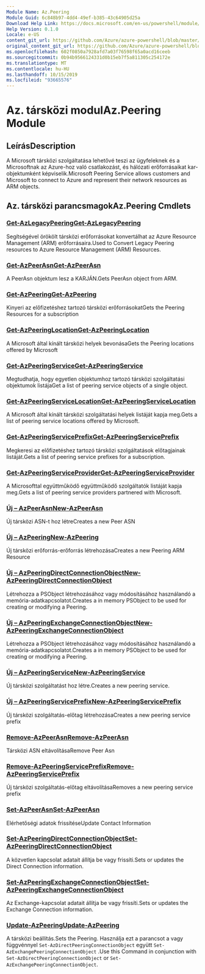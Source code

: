 ```yaml
---
Module Name: Az.Peering
Module Guid: 6c848b97-4dd4-49ef-b385-43c64905d25a
Download Help Link: https://docs.microsoft.com/en-us/powershell/module/az.peering.md
Help Version: 0.1.0
Locale: e-US
content_git_url: https://github.com/Azure/azure-powershell/blob/master/src/Peering/Peering/help/Az.Peering.md
original_content_git_url: https://github.com/Azure/azure-powershell/blob/master/src/Peering/Peering/help/Az.Peering.md
ms.openlocfilehash: 602f0850a7928afd7a03f76598f65a0acd16ceeb
ms.sourcegitcommit: 0b94b9566124331d0b15eb7f5a811305c254172e
ms.translationtype: MT
ms.contentlocale: hu-HU
ms.lasthandoff: 10/15/2019
ms.locfileid: "93665576"
---
```

# <span data-ttu-id="f16e5-101">Az. társközi modul</span><span class="sxs-lookup"><span data-stu-id="f16e5-101">Az.Peering Module</span></span>
## <span data-ttu-id="f16e5-102">Leírás</span><span class="sxs-lookup"><span data-stu-id="f16e5-102">Description</span></span>
<span data-ttu-id="f16e5-103">A Microsoft társközi szolgáltatása lehetővé teszi az ügyfeleknek és a Microsoftnak az Azure-hoz való csatlakozást, és hálózati erőforrásaikat kar-objektumként képviselik.</span><span class="sxs-lookup"><span data-stu-id="f16e5-103">Microsoft Peering Service allows customers and Microsoft to connect to Azure and represent their network resources as ARM objects.</span></span>

## <span data-ttu-id="f16e5-104">Az. társközi parancsmagok</span><span class="sxs-lookup"><span data-stu-id="f16e5-104">Az.Peering Cmdlets</span></span>
### [<span data-ttu-id="f16e5-105">Get-AzLegacyPeering</span><span class="sxs-lookup"><span data-stu-id="f16e5-105">Get-AzLegacyPeering</span></span>](Get-AzLegacyPeering.md)
<span data-ttu-id="f16e5-106">Segítségével örökölt társközi erőforrásokat konvertálhat az Azure Resource Management (ARM) erőforrásaira.</span><span class="sxs-lookup"><span data-stu-id="f16e5-106">Used to Convert Legacy Peering resources to Azure Resource Management (ARM) Resources.</span></span> 

### [<span data-ttu-id="f16e5-107">Get-AzPeerAsn</span><span class="sxs-lookup"><span data-stu-id="f16e5-107">Get-AzPeerAsn</span></span>](Get-AzPeerAsn.md)
<span data-ttu-id="f16e5-108">A PeerAsn objektum lesz a KARJÁN.</span><span class="sxs-lookup"><span data-stu-id="f16e5-108">Gets PeerAsn object from ARM.</span></span>

### [<span data-ttu-id="f16e5-109">Get-AzPeering</span><span class="sxs-lookup"><span data-stu-id="f16e5-109">Get-AzPeering</span></span>](Get-AzPeering.md)
<span data-ttu-id="f16e5-110">Kinyeri az előfizetéshez tartozó társközi erőforrásokat</span><span class="sxs-lookup"><span data-stu-id="f16e5-110">Gets the Peering Resources for a subscription</span></span>

### [<span data-ttu-id="f16e5-111">Get-AzPeeringLocation</span><span class="sxs-lookup"><span data-stu-id="f16e5-111">Get-AzPeeringLocation</span></span>](Get-AzPeeringLocation.md)
<span data-ttu-id="f16e5-112">A Microsoft által kínált társközi helyek bevonása</span><span class="sxs-lookup"><span data-stu-id="f16e5-112">Gets the Peering locations offered by Microsoft</span></span>

### [<span data-ttu-id="f16e5-113">Get-AzPeeringService</span><span class="sxs-lookup"><span data-stu-id="f16e5-113">Get-AzPeeringService</span></span>](Get-AzPeeringService.md)
<span data-ttu-id="f16e5-114">Megtudhatja, hogy egyetlen objektumhoz tartozó társközi szolgáltatási objektumok listája</span><span class="sxs-lookup"><span data-stu-id="f16e5-114">Get a list of peering service objects of a single object.</span></span>

### [<span data-ttu-id="f16e5-115">Get-AzPeeringServiceLocation</span><span class="sxs-lookup"><span data-stu-id="f16e5-115">Get-AzPeeringServiceLocation</span></span>](Get-AzPeeringServiceLocation.md)
<span data-ttu-id="f16e5-116">A Microsoft által kínált társközi szolgáltatási helyek listáját kapja meg.</span><span class="sxs-lookup"><span data-stu-id="f16e5-116">Gets a list of peering service locations offered by Microsoft.</span></span>

### [<span data-ttu-id="f16e5-117">Get-AzPeeringServicePrefix</span><span class="sxs-lookup"><span data-stu-id="f16e5-117">Get-AzPeeringServicePrefix</span></span>](Get-AzPeeringServicePrefix.md)
<span data-ttu-id="f16e5-118">Megkeresi az előfizetéshez tartozó társközi szolgáltatások előtagjainak listáját.</span><span class="sxs-lookup"><span data-stu-id="f16e5-118">Gets a list of peering service prefixes for a subscription.</span></span>

### [<span data-ttu-id="f16e5-119">Get-AzPeeringServiceProvider</span><span class="sxs-lookup"><span data-stu-id="f16e5-119">Get-AzPeeringServiceProvider</span></span>](Get-AzPeeringServiceProvider.md)
<span data-ttu-id="f16e5-120">A Microsofttal együttműködő együttműködő szolgáltatók listáját kapja meg.</span><span class="sxs-lookup"><span data-stu-id="f16e5-120">Gets a list of peering service providers partnered with Microsoft.</span></span>

### [<span data-ttu-id="f16e5-121">Új – AzPeerAsn</span><span class="sxs-lookup"><span data-stu-id="f16e5-121">New-AzPeerAsn</span></span>](New-AzPeerAsn.md)
<span data-ttu-id="f16e5-122">Új társközi ASN-t hoz létre</span><span class="sxs-lookup"><span data-stu-id="f16e5-122">Creates a new Peer ASN</span></span> 

### [<span data-ttu-id="f16e5-123">Új – AzPeering</span><span class="sxs-lookup"><span data-stu-id="f16e5-123">New-AzPeering</span></span>](New-AzPeering.md)
<span data-ttu-id="f16e5-124">Új társközi erőforrás-erőforrás létrehozása</span><span class="sxs-lookup"><span data-stu-id="f16e5-124">Creates a new Peering ARM Resource</span></span>

### [<span data-ttu-id="f16e5-125">Új – AzPeeringDirectConnectionObject</span><span class="sxs-lookup"><span data-stu-id="f16e5-125">New-AzPeeringDirectConnectionObject</span></span>](New-AzPeeringDirectConnectionObject.md)
<span data-ttu-id="f16e5-126">Létrehozza a PSObject létrehozásához vagy módosításához használandó a memória-adatkapcsolatot.</span><span class="sxs-lookup"><span data-stu-id="f16e5-126">Creates a in memory PSObject to be used for creating or modifying a Peering.</span></span>

### [<span data-ttu-id="f16e5-127">Új – AzPeeringExchangeConnectionObject</span><span class="sxs-lookup"><span data-stu-id="f16e5-127">New-AzPeeringExchangeConnectionObject</span></span>](New-AzPeeringExchangeConnectionObject.md)
<span data-ttu-id="f16e5-128">Létrehozza a PSObject létrehozásához vagy módosításához használandó a memória-adatkapcsolatot.</span><span class="sxs-lookup"><span data-stu-id="f16e5-128">Creates a in memory PSObject to be used for creating or modifying a Peering.</span></span>

### [<span data-ttu-id="f16e5-129">Új – AzPeeringService</span><span class="sxs-lookup"><span data-stu-id="f16e5-129">New-AzPeeringService</span></span>](New-AzPeeringService.md)
<span data-ttu-id="f16e5-130">Új társközi szolgáltatást hoz létre.</span><span class="sxs-lookup"><span data-stu-id="f16e5-130">Creates a new peering service.</span></span>

### [<span data-ttu-id="f16e5-131">Új – AzPeeringServicePrefix</span><span class="sxs-lookup"><span data-stu-id="f16e5-131">New-AzPeeringServicePrefix</span></span>](New-AzPeeringServicePrefix.md)
<span data-ttu-id="f16e5-132">Új társközi szolgáltatás-előtag létrehozása</span><span class="sxs-lookup"><span data-stu-id="f16e5-132">Creates a new peering service prefix</span></span>

### [<span data-ttu-id="f16e5-133">Remove-AzPeerAsn</span><span class="sxs-lookup"><span data-stu-id="f16e5-133">Remove-AzPeerAsn</span></span>](Remove-AzPeerAsn.md)
<span data-ttu-id="f16e5-134">Társközi ASN eltávolítása</span><span class="sxs-lookup"><span data-stu-id="f16e5-134">Remove Peer Asn</span></span>

### [<span data-ttu-id="f16e5-135">Remove-AzPeeringServicePrefix</span><span class="sxs-lookup"><span data-stu-id="f16e5-135">Remove-AzPeeringServicePrefix</span></span>](Remove-AzPeeringServicePrefix.md)
<span data-ttu-id="f16e5-136">Új társközi szolgáltatás-előtag eltávolítása</span><span class="sxs-lookup"><span data-stu-id="f16e5-136">Removes a new peering service prefix</span></span>

### [<span data-ttu-id="f16e5-137">Set-AzPeerAsn</span><span class="sxs-lookup"><span data-stu-id="f16e5-137">Set-AzPeerAsn</span></span>](Set-AzPeerAsn.md)
<span data-ttu-id="f16e5-138">Elérhetőségi adatok frissítése</span><span class="sxs-lookup"><span data-stu-id="f16e5-138">Update Contact Information</span></span>

### [<span data-ttu-id="f16e5-139">Set-AzPeeringDirectConnectionObject</span><span class="sxs-lookup"><span data-stu-id="f16e5-139">Set-AzPeeringDirectConnectionObject</span></span>](Set-AzPeeringDirectConnectionObject.md)
<span data-ttu-id="f16e5-140">A közvetlen kapcsolat adatait állítja be vagy frissíti.</span><span class="sxs-lookup"><span data-stu-id="f16e5-140">Sets or updates the Direct Connection information.</span></span> 

### [<span data-ttu-id="f16e5-141">Set-AzPeeringExchangeConnectionObject</span><span class="sxs-lookup"><span data-stu-id="f16e5-141">Set-AzPeeringExchangeConnectionObject</span></span>](Set-AzPeeringExchangeConnectionObject.md)
<span data-ttu-id="f16e5-142">Az Exchange-kapcsolat adatait állítja be vagy frissíti.</span><span class="sxs-lookup"><span data-stu-id="f16e5-142">Sets or updates the Exchange Connection information.</span></span> 

### [<span data-ttu-id="f16e5-143">Update-AzPeering</span><span class="sxs-lookup"><span data-stu-id="f16e5-143">Update-AzPeering</span></span>](Update-AzPeering.md)
<span data-ttu-id="f16e5-144">A társközi beállítás.</span><span class="sxs-lookup"><span data-stu-id="f16e5-144">Sets the Peering.</span></span> <span data-ttu-id="f16e5-145">Használja ezt a parancsot a vagy függvénnyel `Set-AzDirectPeeringConnectionObject` együtt `Set-AzExchangePeeringConnectionObject` .</span><span class="sxs-lookup"><span data-stu-id="f16e5-145">Use this Command in conjunction with `Set-AzDirectPeeringConnectionObject` or `Set-AzExchangePeeringConnectionObject`.</span></span>

